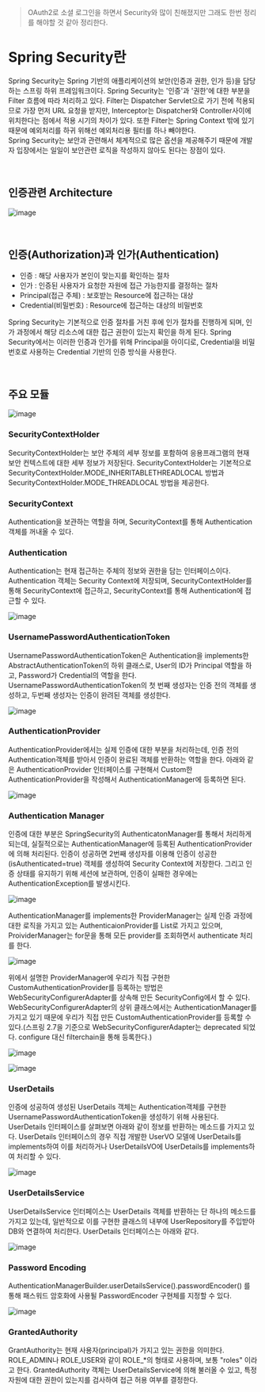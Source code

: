 > OAuth2로 소셜 로그인을 하면서 Security와 많이 친해졌지만 그래도 한번 정리를 해야할 것 같아 정리한다.

# Spring Security란
Spring Security는 Spring 기반의 애플리케이션의 보안(인증과 권한, 인가 등)을 담당하는 스프링 하위 프레임워크이다. Spring Security는 '인증'과 '권한'에 대한 부분을 Filter 흐름에 따라 처리하고 있다. Filter는 Dispatcher Servlet으로 가기 전에 적용되므로 가장 먼저 URL 요청을 받지만, Interceptor는 Dispatcher와 Controller사이에 위치한다는 점에서 적용 시기의 차이가 있다. 또한 Filter는 Spring Context 밖에 있기 때문에 예외처리를 하귀 위해선 예외처리용 필터를 하나 빼야한다.<br>
Spring Security는 보안과 관련해서 체계적으로 많은 옵션을 제공해주기 때문에 개발자 입장에서는 일일이 보안관련 로직을 작성하지 않아도 된다는 장점이 있다.

<br>

## 인증관련 Architecture

![image](https://user-images.githubusercontent.com/74396651/229701389-edf0a699-ef02-4741-b34b-b7a0745eaf9a.png)

<br>

## 인증(Authorization)과 인가(Authentication)
- 인증 : 해당 사용자가 본인이 맞는지를 확인하는 절차
- 인가 : 인증된 사용자가 요청한 자원에 접근 가능한지를 결정하는 절차
- Principal(접근 주체) : 보호받는 Resource에 접근하는 대상
- Credential(비밀번호) : Resource에 접근하는 대상의 비밀번호

Spring Security는 기본적으로 인증 절차를 거친 후에 인가 절차를 진행하게 되며, 인가 과정에서 해당 리소스에 대한 접근 권한이 있는지 확인을 하게 된다. Spring Security에서는 이러한 인증과 인가를 위해 Principal을 아이디로, Credential을 비밀번호로 사용하는 Credential 기반의 인증 방식을 사용한다. 

<br>

## 주요 모듈

![image](https://user-images.githubusercontent.com/74396651/229701970-1490ddb8-7236-42d8-8af4-029e6a930725.png)

### SecurityContextHolder
SecurityContextHolder는 보안 주체의 세부 정보를 포함하여 응용프래그램의 현재 보안 컨텍스트에 대한 세부 정보가 저장된다. SecurityContextHolder는 기본적으로 SecurityContextHolder.MODE_INHERITABLETHREADLOCAL 방법과 SecurityContextHolder.MODE_THREADLOCAL 방법을 제공한다.

 

### SecurityContext
Authentication을 보관하는 역할을 하며, SecurityContext를 통해 Authentication 객체를 꺼내올 수 있다.

 

### Authentication 
Authentication는 현재 접근하는 주체의 정보와 권한을 담는 인터페이스이다. Authentication 객체는 Security Context에 저장되며, SecurityContextHolder를 통해 SecurityContext에 접근하고, SecurityContext를 통해 Authentication에 접근할 수 있다.

![image](https://user-images.githubusercontent.com/74396651/229702789-2beea5a2-2627-4e18-9ec8-ccf7236a8668.png)


### UsernamePasswordAuthenticationToken
UsernamePasswordAuthenticationToken은 Authentication을 implements한 AbstractAuthenticationToken의 하위 클래스로, User의 ID가 Principal 역할을 하고, Password가 Credential의 역할을 한다. UsernamePasswordAuthenticationToken의 첫 번째 생성자는 인증 전의 객체를 생성하고, 두번째 생성자는 인증이 완려된 객체를 생성한다.

![image](https://user-images.githubusercontent.com/74396651/229702851-9c11da54-91e2-4461-87e8-733995052dbc.png)


### AuthenticationProvider 
AuthenticationProvider에서는 실제 인증에 대한 부분을 처리하는데, 인증 전의 Authentication객체를 받아서 인증이 완료된 객체를 반환하는 역할을 한다. 아래와 같은 AuthenticationProvider 인터페이스를 구현해서 Custom한 AuthenticationProvider을 작성해서 AuthenticationManager에 등록하면 된다.

![image](https://user-images.githubusercontent.com/74396651/229702898-0ee64320-c7ea-4514-9a5a-23f1c364820d.png)


### Authentication Manager 
인증에 대한 부분은 SpringSecurity의 AuthenticatonManager를 통해서 처리하게 되는데, 실질적으로는 AuthenticationManager에 등록된 AuthenticationProvider에 의해 처리된다. 인증이 성공하면 2번째 생성자를 이용해 인증이 성공한(isAuthenticated=true) 객체를 생성하여 Security Context에 저장한다. 그리고 인증 상태를 유지하기 위해 세션에 보관하며, 인증이 실패한 경우에는 AuthenticationException를 발생시킨다.

![image](https://user-images.githubusercontent.com/74396651/229703105-e1c3daf4-a7ef-46e5-8e84-84186b240711.png)


AuthenticationManager를 implements한 ProviderManager는 실제 인증 과정에 대한 로직을 가지고 있는 AuthenticaionProvider를 List로 가지고 있으며, ProividerManager는 for문을 통해 모든 provider를 조회하면서 authenticate 처리를 한다.

![image](https://user-images.githubusercontent.com/74396651/229703891-c7f7b082-77ae-4473-8d81-4b68324ac3e8.png)

위에서 설명한 ProviderManager에 우리가 직접 구현한 CustomAuthenticationProvider를 등록하는 방법은 WebSecurityConfigurerAdapter를 상속해 만든 SecurityConfig에서 할 수 있다. WebSecurityConfigurerAdapter의 상위 클래스에서는 AuthenticationManager를 가지고 있기 때문에 우리가 직접 만든 CustomAuthenticationProvider를 등록할 수 있다.(스프링 2.7을 기준으로 WebSecurityConfigurerAdapter는 deprecated 되었다. configure 대신 filterchain을 통해 등록한다.)

![image](https://user-images.githubusercontent.com/74396651/229704056-8c9b1343-4ab1-41a6-86e1-5e377a4ed6b2.png)

![image](https://user-images.githubusercontent.com/74396651/229704955-23a557f6-4543-4ff2-8a43-45926380250b.png)


### UserDetails 
인증에 성공하여 생성된 UserDetails 객체는 Authentication객체를 구현한 UsernamePasswordAuthenticationToken을 생성하기 위해 사용된다. UserDetails 인터페이스를 살펴보면 아래와 같이 정보를 반환하는 메소드를 가지고 있다. UserDetails 인터페이스의 경우 직접 개발한 UserVO 모델에 UserDetails를 implements하여 이를 처리하거나 UserDetailsVO에 UserDetails를 implements하여 처리할 수 있다.

![image](https://user-images.githubusercontent.com/74396651/229705156-78cb1660-479a-4025-b219-3d9807f7a599.png)


### UserDetailsService 
UserDetailsService 인터페이스는 UserDetails 객체를 반환하는 단 하나의 메소드를 가지고 있는데, 일반적으로 이를 구현한 클래스의 내부에 UserRepository를 주입받아 DB와 연결하여 처리한다. UserDetails 인터페이스는 아래와 같다.

![image](https://user-images.githubusercontent.com/74396651/229705194-0cae5420-97dc-4a79-9b60-0894f7b6d6f7.png)


### Password Encoding 
AuthenticationManagerBuilder.userDetailsService().passwordEncoder() 를 통해 패스워드 암호화에 사용될 PasswordEncoder 구현체를 지정할 수 있다.

![image](https://user-images.githubusercontent.com/74396651/229705395-82563973-e781-4b17-998d-1e123090ec90.png)


### GrantedAuthority 
GrantAuthority는 현재 사용자(principal)가 가지고 있는 권한을 의미한다. ROLE_ADMIN나 ROLE_USER와 같이 ROLE_*의 형태로 사용하며, 보통 "roles" 이라고 한다. GrantedAuthority 객체는 UserDetailsService에 의해 불러올 수 있고, 특정 자원에 대한 권한이 있는지를 검사하여 접근 허용 여부를 결정한다.






